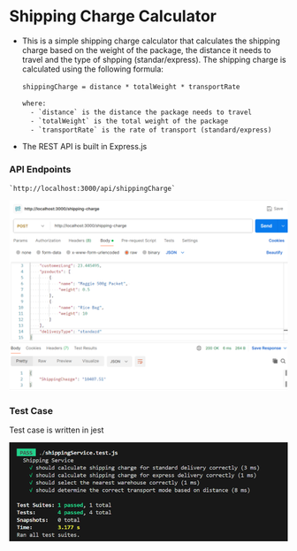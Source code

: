 # Shipping Charge Calculator

- This is a simple shipping charge calculator that calculates the shipping charge based on the weight of the package, the distance it needs to travel and the type of shpping (standar/express). The shipping charge is calculated using the following formula:

  `shippingCharge = distance * totalWeight * transportRate`
    
      where:
        - `distance` is the distance the package needs to travel
        - `totalWeight` is the total weight of the package
        - `transportRate` is the rate of transport (standard/express)

- The REST API is built in Express.js 

### API Endpoints
    `http://localhost:3000/api/shippingCharge`

![alt text](/image/post.png)


### Test Case

 Test case is written in jest 

![alt text](/image/testcase.png)
